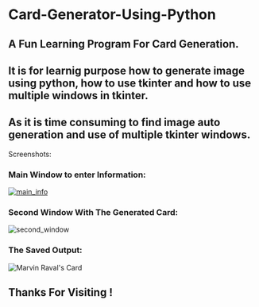# Card-Generator-Using-Python
## A Fun Learning Program For Card Generation.

## It is for learnig purpose how to generate image using python, how to use tkinter and how to use multiple windows in tkinter.
## As it is time consuming to find image auto generation and use of multiple tkinter windows. 

Screenshots:

### Main Window to enter Information:
 
 [
![main_info](https://user-images.githubusercontent.com/31762803/97975348-03054b80-1def-11eb-9026-e559cd20ac0d.PNG)
](url)

### Second Window With The Generated Card:

![second_window](https://user-images.githubusercontent.com/31762803/97975731-90e13680-1def-11eb-8246-7359590cf945.PNG)

### The Saved Output:

![Marvin Raval's Card](https://user-images.githubusercontent.com/31762803/97975492-3a73f800-1def-11eb-8382-9e462768ca8b.png)

## Thanks For Visiting !
